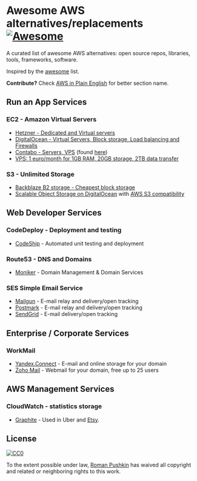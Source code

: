 # Awesome AWS alternatives/replacements [![Awesome](https://cdn.rawgit.com/sindresorhus/awesome/d7305f38d29fed78fa85652e3a63e154dd8e8829/media/badge.svg)](https://github.com/sindresorhus/awesome)

A curated list of awesome AWS alternatives: open source repos, libraries, tools, frameworks, software. 

Inspired by the [awesome](https://github.com/sindresorhus/awesome) list.

**Contribute?** Check [AWS in Plain English](https://www.expeditedssl.com/aws-in-plain-english) for better section name.

## Run an App Services

### EC2 - Amazon Virtual Servers

* [Hetzner - Dedicated and Virtual servers](https://hetzner.de)
* [DigitalOcean - Virtual Servers, Block storage, Load balancing and Firewalls](https://digitalocean.com)
* [Contabo - Servers, VPS](https://contabo.com) (found [here](http://www.yegor256.com/2017/07/25/my-favorite-websites.html))
* [VPS: 1 euro/month for 1GB RAM, 20GB storage, 2TB data transfer](https://www.arubacloud.com/vps/virtual-private-server-range.aspx)

### S3 - Unlimited Storage

* [Backblaze B2 storage - Cheapest block storage](https://www.backblaze.com/b2/cloud-storage.html)
* [Scalable Object Storage on DigitalOcean](https://blog.digitalocean.com/introducing-spaces-object-storage/) with [AWS S3 compatibility](https://developers.digitalocean.com/documentation/spaces/#introduction)

## Web Developer Services

### CodeDeploy - Deployment and testing

* [CodeShip](https://codeship.com) - Automated unit testing and deployment

### Route53 - DNS and Domains

* [Moniker](https://www.moniker.com/) - Domain Management & Domain Services


### SES Simple Email Service 

* [Mailgun](https://www.mailgun.com/) - E-mail relay and delivery/open tracking
* [Postmark](https://postmarkapp.com/) - E-mail relay and delivery/open tracking
* [SendGrid](https://sendgrid.com/) - E-mail delivery/open tracking


## Enterprise / Corporate Services

### WorkMail

* [Yandex.Connect](https://connect.yandex.com) - E-mail and online storage for your domain
* [Zoho Mail](https://www.zoho.com/mail/) - Webmail for your domain, free up to 25 users

## AWS Management Services

### CloudWatch - statistics storage

* [Graphite](https://graphiteapp.org) - Used in Uber and [Etsy](http://codeascraft.etsy.com/2011/02/15/measure-anything-measure-everything/).

## License

[![CC0](http://mirrors.creativecommons.org/presskit/buttons/88x31/svg/cc-zero.svg)](https://creativecommons.org/publicdomain/zero/1.0/)

To the extent possible under law, [Roman Pushkin](https://github.com/ro31337) has waived all copyright and related or neighboring rights to this work.
